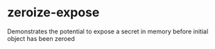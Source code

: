 # zeroize-expose
Demonstrates the potential to expose a secret in memory before initial object has been zeroed
